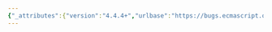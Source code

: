 ```yaml
---
{"_attributes":{"version":"4.4.4+","urlbase":"https://bugs.ecmascript.org/","maintainer":"dherman@mozilla.com"},"bug":{"bug_id":1402,"creation_ts":"2013-04-10 07:07:00 -0700","short_desc":"15.4.4.10 Array.prototype.slice: last step sets wrong \"length\"","delta_ts":"2013-05-14 18:12:57 -0700","product":"Draft for 6th Edition","component":"technical issue","version":"Rev 14: March 8, 2013 Draft","rep_platform":"All","op_sys":"All","bug_status":"RESOLVED","resolution":"FIXED","priority":"Normal","bug_severity":"enhancement","everconfirmed":true,"reporter":{"uid":"andrebargull","name":"André Bargull"},"assigned_to":{"uid":"allen","name":"Allen Wirfs-Brock"},"long_desc":[{"commentid":3583,"comment_count":0,"who":{"uid":"andrebargull","name":"André Bargull"},"bug_when":"2013-04-10 07:07:25 -0700","thetext":"Change step 15 from:\n> Let putStatus be the result of Put(A, \"length\", final, true)\n\nto:\n> Let putStatus be the result of Put(A, \"length\", n, true)\n\n\nAlso step 14.d.iii ends with \"..\" and step 14.d.v isn't actually necessary."},{"commentid":3607,"comment_count":1,"who":{"uid":"allen","name":"Allen Wirfs-Brock"},"bug_when":"2013-04-10 13:49:41 -0700","thetext":"fixed in rev 15 editor's draft"},{"commentid":3858,"comment_count":2,"who":{"uid":"allen","name":"Allen Wirfs-Brock"},"bug_when":"2013-05-14 18:12:57 -0700","thetext":"resolved in rev 15, May 14, 2013 draft"}]}}
---
```

